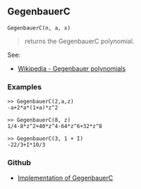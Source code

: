 ## GegenbauerC

```
GegenbauerC(n, a, x)
```

> returns the GegenbauerC polynomial.


See:  
* [Wikipedia - Gegenbauer polynomials](https://en.wikipedia.org/wiki/Gegenbauer_polynomials)

### Examples

```   
>> GegenbauerC(2,a,z) 
-a+2*a*(1+a)*z^2
				
>> GegenbauerC(8, z)    
1/4-8*z^2+40*z^4-64*z^6+32*z^8
 
>> GegenbauerC(3, 1 + I)
-22/3+I*10/3
```
    

### Github

* [Implementation of GegenbauerC](https://github.com/axkr/symja_android_library/blob/master/symja_android_library/matheclipse-core/src/main/java/org/matheclipse/core/builtin/HypergeometricFunctions.java#L625) 
